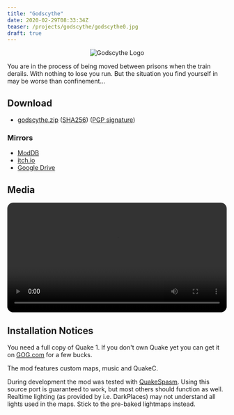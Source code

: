 ```yaml
---
title: "Godscythe"
date: 2020-02-29T08:33:34Z
teaser: /projects/godscythe/godscythe0.jpg
draft: true
---
```


<div style="width:100%;text-align:center;">
    <img src="/projects/godscythe/logo.png" alt="Godscythe Logo" />
</div>

You are in the process of being moved between prisons when the train derails.
With nothing to lose you run. But the situation you find
yourself in may be worse than confinement...

## Download

* [godscythe.zip](/files/godscythe/godscythe.zip)
  ([SHA256](/files/godscythe/godscythe.zip.sha256))
  ([PGP signature](/files/godscythe/godscythe.zip.asc))

### Mirrors

* [ModDB](https://www.moddb.com/mods/godscythe)
* [itch.io](https://klockenschooster.itch.io/godscythe)
* [Google Drive](https://drive.google.com/file/d/1KdPc1uc1nctFbo7fosMsdObKzHiVd6XX/view?usp=sharing)

## Media

<video style="width:100%;border-radius:1em;" controls>
    <source src="/projects/godscythe/trailer.webm" type="video/webm">
    <source src="/projects/godscythe/trailer.mp4" type="video/mp4">
    Your browser does not support the video tag.
</video>

## Installation Notices

You need a full copy of Quake 1. If you don't own Quake yet you can get it
on [GOG.com](https://www.gog.com/game/quake_the_offering) for a few bucks.

The mod features custom maps, music and QuakeC.

During development the mod was tested with
[QuakeSpasm](http://quakespasm.sourceforge.net). Using this source
port is guaranteed to work, but most others should function as well.
Realtime lighting (as provided by i.e. DarkPlaces) may not understand all lights
used in the maps. Stick to the pre-baked lightmaps instead.
